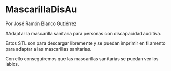 # MascarillaDisAu
Por José Ramón Blanco Gutiérrez

#Adaptar la mascarilla sanitaria para personas con discapacidad auditiva.

Estos STL son para descargar libremente y se puedan imprimir en filamento para adaptar a las mascarillas sanitarias.

Con ello conseguiremos que las mascarillas sanitarias se puedan ver los labios.
